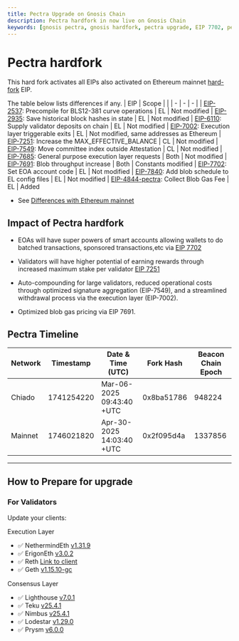 ```yaml
---
title: Pectra Upgrade on Gnosis Chain
description: Pectra hardfork in now live on Gnosis Chain
keywords: [gnosis pectra, gnosis hardfork, pectra upgrade, EIP 7702, pectra hardfork]
---
```

# Pectra hardfork

This hard fork activates all EIPs also activated on Ethereum mainnet [hard-fork](https://eips.ethereum.org/EIPS/eip-7600) EIP.

The table below lists differences if any.
| EIP |   Scope   |   |
| - | - | - |
| [EIP-2537](https://eips.ethereum.org/EIPS/eip-2537): Precompile for BLS12-381 curve operations | EL      | Not modified
| [EIP-2935](https://eips.ethereum.org/EIPS/eip-2935): Save historical block hashes in state     | EL      | Not modified
| [EIP-6110](https://eips.ethereum.org/EIPS/eip-6110): Supply validator deposits on chain        | EL      | Not modified
| [EIP-7002](https://eips.ethereum.org/EIPS/eip-7002): Execution layer triggerable exits         | EL      | Not modified, same addresses as Ethereum
| [EIP-7251](https://eips.ethereum.org/EIPS/eip-7251): Increase the MAX_EFFECTIVE_BALANCE        | CL      | Not modified
| [EIP-7549](https://eips.ethereum.org/EIPS/eip-7549): Move committee index outside Attestation  | CL      | Not modified
| [EIP-7685](https://eips.ethereum.org/EIPS/eip-7685): General purpose execution layer requests  | Both    | Not modified
| [EIP-7691](https://eips.ethereum.org/EIPS/eip-7691): Blob throughput increase                  | Both    | Constants modified
| [EIP-7702](https://eips.ethereum.org/EIPS/eip-7702): Set EOA account code                      | EL      | Not modified
| [EIP-7840](https://eips.ethereum.org/EIPS/eip-7840): Add blob schedule to EL config files      | EL      | Not modified
| [EIP-4844-pectra](https://eips.ethereum.org/EIPS/eip-4844): Collect Blob Gas Fee               | EL      | Added

* See [Differences with Ethereum mainnet](#differences-with-ethereum-mainnet)



## Impact of Pectra hardfork

- EOAs will have super powers of smart accounts allowing wallets to do batched transactions, sponsored transactions,etc via [EIP 7702](https://eips.ethereum.org/EIPS/eip-7702)

- Validators will have higher potential of earning rewards through increased maximum stake per validator [ EIP 7251](https://eips.ethereum.org/EIPS/eip-7251)

- Auto-compounding for large validators, reduced operational costs through optimized signature aggregation (EIP-7549), and a streamlined withdrawal process via the execution layer (EIP-7002).

- Optimized blob gas pricing via EIP 7691.

## Pectra Timeline
| Network | Timestamp    | Date & Time (UTC)             | Fork Hash  | Beacon Chain Epoch |
| ------- | ------------ | ----------------------------- | ---------- | ------------------ |
| Chiado  | 1741254220   | Mar-06-2025 09:43:40 +UTC     | 0x8ba51786 | 948224             |
| Mainnet | 1746021820   | Apr-30-2025 14:03:40 +UTC     | 0x2f095d4a | 1337856            |

--------

## How to Prepare for upgrade

### For Validators

Update your clients:

   Execution Layer

   - ✅ NethermindEth [v1.31.9](https://github.com/NethermindEth/nethermind/releases/tag/1.31.9)
   - ✅ ErigonEth [v3.0.2](https://github.com/erigontech/erigon/releases/tag/v3.0.2)
   - ✅ Reth [Link to client](https://github.com/gnosischain/reth_gnosis/pkgs/container/reth_gnosis)
   - ✅ Geth [v1.15.10-gc](https://github.com/gnosischain/go-ethereum/releases/tag/v1.15.10-gc)

   Consensus Layer

   - ✅ Lighthouse [v7.0.1](https://github.com/sigp/lighthouse/releases/tag/v7.0.1)
   - ✅ Teku [v25.4.1](https://github.com/Consensys/teku/releases/tag/25.4.1)
   - ✅ Nimbus [v25.4.1](https://github.com/status-im/nimbus-eth2/releases/tag/v25.4.1)
   - ✅ Lodestar [v1.29.0](https://github.com/ChainSafe/lodestar/releases/tag/v1.29.0)
   - ✅ Prysm [v6.0.0](https://github.com/OffchainLabs/prysm/releases/tag/v6.0.0)
